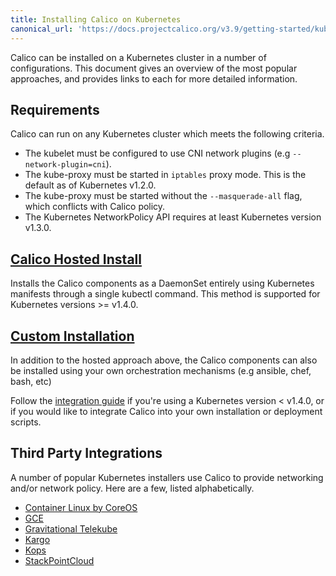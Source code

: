 ```yaml
---
title: Installing Calico on Kubernetes
canonical_url: 'https://docs.projectcalico.org/v3.9/getting-started/kubernetes/installation/index'
---
```


Calico can be installed on a Kubernetes cluster in a number of configurations.  This document
gives an overview of the most popular approaches, and provides links to each for more detailed
information.

## Requirements

Calico can run on any Kubernetes cluster which meets the following criteria.

- The kubelet must be configured to use CNI network plugins (e.g `--network-plugin=cni`).
- The kube-proxy must be started in `iptables` proxy mode.  This is the default as of Kubernetes v1.2.0.
- The kube-proxy must be started without the `--masquerade-all` flag, which conflicts with Calico policy.
- The Kubernetes NetworkPolicy API requires at least Kubernetes version v1.3.0.

## [Calico Hosted Install](hosted)

Installs the Calico components as a DaemonSet entirely using Kubernetes manifests through a single
kubectl command.  This method is supported for Kubernetes versions >= v1.4.0.

## [Custom Installation](integration)

In addition to the hosted approach above, the Calico components can also be installed using your
own orchestration mechanisms (e.g ansible, chef, bash, etc)

Follow the [integration guide](integration) if you're using a Kubernetes version < v1.4.0, or if you would like
to integrate Calico into your own installation or deployment scripts.

## Third Party Integrations

A number of popular Kubernetes installers use Calico to provide networking and/or network policy.
Here are a few, listed alphabetically.

- [Container Linux by CoreOS](https://coreos.com/kubernetes/docs/latest/)
- [GCE](http://kubernetes.io/docs/getting-started-guides/network-policy/calico/)
- [Gravitational Telekube](http://gravitational.com/blog/gravitational-tigera-partnership/)
- [Kargo](https://github.com/kubernetes-incubator/kargo)
- [Kops](https://github.com/kubernetes/kops)
- [StackPointCloud](https://stackpoint.io)
